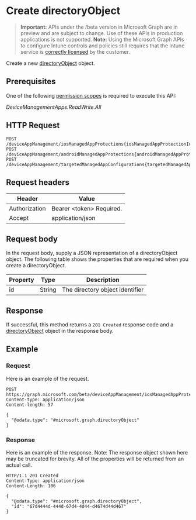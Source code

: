 ﻿# Create directoryObject

> **Important:** APIs under the /beta version in Microsoft Graph are in preview and are subject to change. Use of these APIs in production applications is not supported.
> **Note:** Using the Microsoft Graph APIs to configure Intune controls and policies still requires that the Intune service is [correctly licensed](https://go.microsoft.com/fwlink/?linkid=839381) by the customer.

Create a new [directoryObject](../resources/intune_mam_directoryobject.md) object.
## Prerequisites
One of the following [permission scopes](https://developer.microsoft.com/en-us/graph/docs/authorization/permission_scopes) is required to execute this API:

*DeviceManagementApps.ReadWrite.All*
## HTTP Request
<!-- {
  "blockType": "ignored"
}
-->
```http
POST /deviceAppManagement/iosManagedAppProtections{iosManagedAppProtectionId}/targetedSecurityGroups
POST /deviceAppManagement/androidManagedAppProtections{androidManagedAppProtectionId}/targetedSecurityGroups
POST /deviceAppManagement/targetedManagedAppConfigurations{targetedManagedAppConfigurationId}/targetedSecurityGroups
```

## Request headers
|Header|Value|
|---|---|
|Authorization|Bearer &lt;token&gt; Required.|
|Accept|application/json|

## Request body
In the request body, supply a JSON representation of a directoryObject object.
The following table shows the properties that are required when you create a directoryObject.

|Property|Type|Description|
|---|---|---|
|id|String|The directory object identifier|



## Response
If successful, this method returns a `201 Created` response code and a [directoryObject](../resources/intune_mam_directoryobject.md) object in the response body.

## Example
### Request
Here is an example of the request.
```http
POST https://graph.microsoft.com/beta/deviceAppManagement/iosManagedAppProtections{iosManagedAppProtectionId}/targetedSecurityGroups
Content-type: application/json
Content-length: 57

{
  "@odata.type": "#microsoft.graph.directoryObject"
}
```

### Response
Here is an example of the response. Note: The response object shown here may be truncated for brevity. All of the properties will be returned from an actual call.
```http
HTTP/1.1 201 Created
Content-Type: application/json
Content-Length: 106

{
  "@odata.type": "#microsoft.graph.directoryObject",
  "id": "67d4444d-444d-67d4-4d44-d4674d44d467"
}
```



